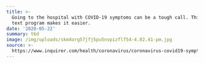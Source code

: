 ```yaml
---
title: >-
  Going to the hospital with COVID-19 symptoms can be a tough call. This Penn
  text program makes it easier.
date: '2020-05-22'
summary: tbd
image: /img/uploads/skm4org57jfj5pu5nvpizflf54-4.02.41-pm.jpg
source: >-
  https://www.inquirer.com/health/coronavirus/coronavirus-covid19-symptoms-hospital-er-hypoxia-20200522.html
---
```


